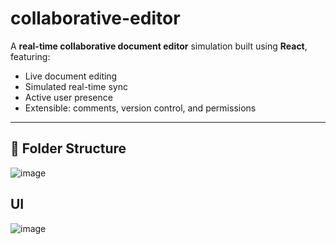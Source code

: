 # collaborative-editor


A **real-time collaborative document editor** simulation built using **React**, featuring:
- Live document editing
- Simulated real-time sync
- Active user presence
- Extensible: comments, version control, and permissions

---

## 📁 Folder Structure
![image](https://github.com/user-attachments/assets/db29760c-68e0-4c8e-95d7-28ea216db40f)



## UI
![image](https://github.com/user-attachments/assets/9934ff3a-3249-4d0e-af05-73a2dba7db64)
